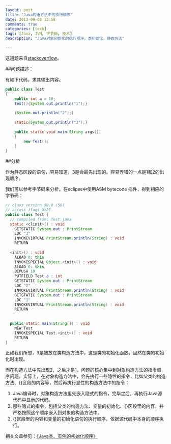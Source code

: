 ```yaml
---
layout: post
title: "Java构造方法中的执行顺序"
date: 2013-09-08 12:58
comments: true
categories: [tech]
tags: [Java, JVM, 字节码, 技术]
description: "Java对象初始化的执行顺序。类初始化，静态方法"

---
```

这道题来自[stackoverflow](http://stackoverflow.com/questions/8185780/strange-behavior-using-braces-in-java/8186881#8186881)。

##问题描述：

有如下代码，求其输出内容。

```java
public class Test  
{  
    public int a = 10;  
    Test(){System.out.println("1");}  
  
    {System.out.println("2");}  
  
    static{System.out.println("3");}  
  
    public static void main(String args[])  
    {  
        new Test();  
    }  
}
```
##分析

作为静态区段的语句，容易知道，3是会最先出现的。容易弄错的一点是1和2的出现顺序。

我们可以参考字节码来分析。在eclipse中使用ASM bytecode 插件，得到相应的字节码：

```java
// class version 50.0 (50)  
// access flags 0x21  
public class Test {  
  // compiled from: Test.java  
  static <clinit>() : void  
    GETSTATIC System.out : PrintStream  
    LDC "3"  
    INVOKEVIRTUAL PrintStream.println(String) : void  
    RETURN  
  
  <init>() : void  
    ALOAD 0: this  
    INVOKESPECIAL Object.<init>() : void  
    ALOAD 0: this  
    BIPUSH 10  
    PUTFIELD Test.a : int  
    GETSTATIC System.out : PrintStream  
    LDC "2"  
    INVOKEVIRTUAL PrintStream.println(String) : void  
    GETSTATIC System.out : PrintStream  
    LDC "1"  
    INVOKEVIRTUAL PrintStream.println(String) : void  
    RETURN  
  
  
  public static main(String[]) : void  
    NEW Test  
    INVOKESPECIAL Test.<init>() : void  
    RETURN  
}
```

正如我们所想，3是被放在类构造方法中，这是类的初始化函数，固然在类的初始化时出现。
<!--more-->
而在构造方法中先出现2，之后才是1。问题的核心集中到对象构造方法的指令顺序问题。实际上，在对象构造方法中，会先执行一些隐性的指令，比如父类的构造方法、{}区段的内容等，然后再执行显性的构造方法中的指令：

1. Java编译时，对象构造方法里先嵌入隐式的指令，完毕之后，再执行Java源代码中显示的代码。
2. 那些隐式的指令，包括父类的构造方法、变量的初始化、{}区段里的内容，并严格按照这个顺序嵌入到对象的构造方法中。
3. {}区段里的内容和变量的初始化语句的执行顺序，依据源代码中本身的顺序执行。

相关文章参见：[《Java类、实例的初始化顺序》](http://biaobiaoqi.github.io/blog/2013/09/22/java-initialization/)
